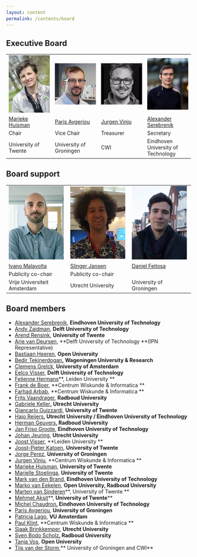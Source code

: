 ```yaml
---
layout: content
permalink: /contents/board
---
```


## Executive Board

<table>
<tbody>
<tr>
<td width="25%"><img src="/assets/img/board/marieke.jpg" alt="Marieke Huisman"></td>
<td width="25%"><img src="/assets/img/board/paris.jpg" alt="Paris Avgeriou"></td>
<td width="25%"><img src="/assets/img/board/jurgen.jpg" alt="Jurgen Vinju"></td>
<td width="25%"><img src="/assets/img/board/alex.jpg" alt="Alexander Serebrenik"></td>
</tr>
<tr>
<td><a href="http://wwwhome.ewi.utwente.nl/~marieke/">Marieke Huisman</a></td>
<td><a href="http://www.cs.rug.nl/~paris/">Paris Avgeriou</a></td>
<td><a href="https://homepages.cwi.nl/~jurgenv/">Jurgen Vinju</a></td>
<td><a href="http://www.win.tue.nl/~aserebre/">Alexander Serebrenik</a></td>
</tr>
<tr>
<td>Chair</td>
<td>Vice Chair</td>
<td>Treasurer</td>
<td>Secretary</td>
</tr>
<tr>
<td>University of Twente</td>
<td>University of Groningen</td>
<td>CWI</td>
<td>Eindhoven University of Technology</td>
</tr>
</tbody>
</table>


## Board support

<table>
<tbody>
<tr>
<td width="33%"><img src="/assets/img/board/ivano.png" alt="Ivano Malavolta"></td>
<td width="33%"><img src="/assets/img/board/slinger.png" alt="Slinger Jansen"></td>
<td width="33%"><img src="/assets/img/board/daniel.jpg" alt="Daniel Feitosa"></td>
</tr>
<tr>
<td><a href="http://ivanomalavolta.com">Ivano Malavolta</a></td>
<td><a href="http://www.slingerjansen.nl">Slinger Jansen</a></td>
<td><a href="https://www.rug.nl/staff/d.feitosa/">Daniel Feitosa</a></td>
</tr>
<tr>
<td>Publicity co-chair</td>
<td>Publicity co-chair</td>
<td></td>
</tr>
<tr>
<td>Vrije Universiteit Amsterdam</td>
<td>Utrecht University</td>
<td>University of Groningen</td>
</tr>
</tbody>
</table>





## Board members

*   [Alexander Serebrenik](https://www.win.tue.nl/~aserebre/), **Eindhoven University of Technology**
*   [Andy Zaidman](https://azaidman.github.io/), **Delft University of Technology**
*   [Arend Rensink](http://wwwhome.ewi.utwente.nl/~rensink/), **University of Twente**
*   [Arie van Deursen](https://avandeursen.com/), **Delft University of Technology **(IPN Representative)
*   [Bastiaan Heeren](http://www.open.ou.nl/bhr/), **Open University**
*   [Bedir Tekinerdogan](https://www.wur.nl/nl/Personen/Bedir-Tekinerdogan.htm)**, **Wageningen University &** Research**
*   [Clemens Grelck](https://staff.fnwi.uva.nl/c.u.grelck/), **University of Amsterdam**
*   [Eelco Visser](https://eelcovisser.org/), **Delft University of Technology**
*   [Felienne Hermans](https://www.universiteitleiden.nl/en/staffmembers/felienne-hermans#tab-1)**, Leiden University **
*   [Frank de Boer](https://homepages.cwi.nl/~frb/), **Centrum Wiskunde & Informatica **
*   [Farhad Arbab](https://homepages.cwi.nl/~farhad/), **Centrum Wiskunde & Informatica **
*   [Frits Vaandrager](http://www.cs.ru.nl/~fvaan/), **Radboud University**
*   [Gabriele Keller](https://www.uu.nl/medewerkers/GKKeller)**, Utrecht University**
*   [Giancarlo Guizzardi](https://people.utwente.nl/g.guizzardi), **University of Twente**
*   [Hajo Reijers](https://www.win.tue.nl/~hreijers/)**, Utrecht University / Eindhoven University of Technology**
*   [Herman Geuvers](http://www.cs.ru.nl/~herman/)**, Radboud University**
*   [Jan Friso Groote](http://www.win.tue.nl/~jfg/), **Eindhoven University of Technology**
*   [Johan Jeuring](http://www.staff.science.uu.nl/~jeuri101/homepage/), **Utrecht University**
*   [Joost Visser](https://www.universiteitleiden.nl/en/staffmembers/joost-visser#tab-1), **Leiden University **
*   [Joost-Pieter Katoen](http://www-i2.informatik.rwth-aachen.de/~katoen/), **University of Twente**
*   [Jorge Perez](https://www.jperez.nl/), **University of Groningen**
*   [Jurgen Vinju](https://homepages.cwi.nl/~jurgenv/), **Centrum Wiskunde & Informatica **
*   [Marieke Huisman](http://wwwhome.ewi.utwente.nl/~marieke/), **University of Twente**
*   [Marielle Stoelinga](http://wwwhome.ewi.utwente.nl/~marielle/), **University of Twente**
*   [Mark van den Brand](http://www.win.tue.nl/~mvdbrand/), **Eindhoven University of Technology**
*   [Marko van Eekelen](http://www.cs.ru.nl/M.vanEekelen/), **Open University, Radboud University**
*   [Marten van Sinderen](https://wwwhome.ewi.utwente.nl/~sinderen/)**, University of Twente **
*   [Mehmet Aksit](https://people.utwente.nl/m.aksit)**, **University of Twente****
*   [Michel Chaudron](https://research.tue.nl/nl/persons/michel-rv-chaudron)**, Eindhoven University of Technology**
*   [Paris Avgeriou](http://www.cs.rug.nl/~paris/), **University of Groningen**
*   [Patricia Lago](https://www.cs.vu.nl/~patricia/Patricia_Lago/Home.html), **VU Amsterdam**
*   [Paul Klint](https://www.cwi.nl/people/paul-klint), **Centrum Wiskunde & Informatica **
*   [Sjaak Brinkkemper](http://www.cs.uu.nl/staff/sjaak.html), **Utrecht University**
*   [Sven Bodo Scholz](https://www.cs.ru.nl/staff/Sven-Bodo.Scholz)**, Radboud University**
*   [Tanja Vos](https://tanjavos.com/), **Open University**
*   [Tijs van der Storm](https://homepages.cwi.nl/~storm/),** University of Groningen and CWI**